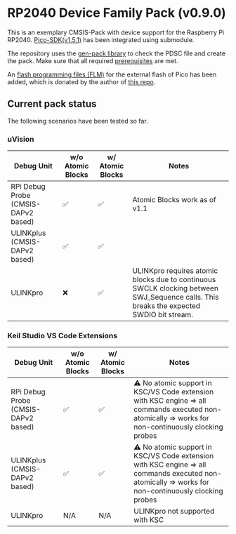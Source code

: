 # RP2040 Device Family Pack (v0.9.0)

This is an exemplary CMSIS-Pack with device support for the Raspberry Pi RP2040. [Pico-SDK(v1.5.1)](https://github.com/raspberrypi/pico-sdk/releases/tag/1.5.1) has been integrated using submodule.

The repository uses the [gen-pack library]() to check the PDSC file and create the pack. Make sure that all required [prerequisites](https://github.com/Open-CMSIS-Pack/gen-pack#prerequisites) are met.

An [flash programming files (FLM)](https://open-cmsis-pack.github.io/Open-CMSIS-Pack-Spec/main/html/flashAlgorithm.html) for the external flash of Pico has been added, which is donated by the author of [this repo](https://github.com/Aladdin-Wang/RP2040_Flash_Algorithm).

## Current pack status

The following scenarios have been tested so far.

### uVision

| Debug Unit | w/o Atomic Blocks | w/ Atomic Blocks | Notes|
|------------|-------------------|------------------|------|
| RPi Debug Probe (CMSIS-DAPv2 based) | :white_check_mark: | :white_check_mark: | Atomic Blocks work as of v1.1|
| ULINKplus (CMSIS-DAPv2 based) | :white_check_mark: | :white_check_mark: | |
| ULINKpro | :x: | :white_check_mark: | ULINKpro requires atomic blocks due to continuous SWCLK clocking between SWJ_Sequence calls. This breaks the expected SWDIO bit stream. |

### Keil Studio VS Code Extensions

| Debug Unit | w/o Atomic Blocks | w/ Atomic Blocks | Notes|
|------------|-------------------|------------------|------|
| RPi Debug Probe (CMSIS-DAPv2 based) | :white_check_mark: | :white_check_mark: | :warning: No atomic support in KSC/VS Code extension with KSC engine => all commands executed non-atomically => works for non-continuously clocking probes |
| ULINKplus (CMSIS-DAPv2 based) | :white_check_mark: | :white_check_mark: | :warning: No atomic support in KSC/VS Code extension with KSC engine => all commands executed non-atomically => works for non-continuously clocking probes |
| ULINKpro | N/A | N/A | ULINKpro not supported with KSC |

